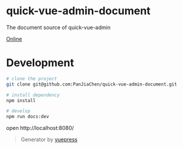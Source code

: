 # quick-vue-admin-document

 The document source of quick-vue-admin
 
 [Online](https://linzhixian.github.io/quick-vue-admin-document/)

# Development
 
```bash
# clone the project
git clone git@github.com:PanJiaChen/quick-vue-admin-document.git

# install dependency
npm install

# develop
npm run docs:dev
```
open http://localhost:8080/

> Generator by [vuepress](https://github.com/vuejs/vuepress)
